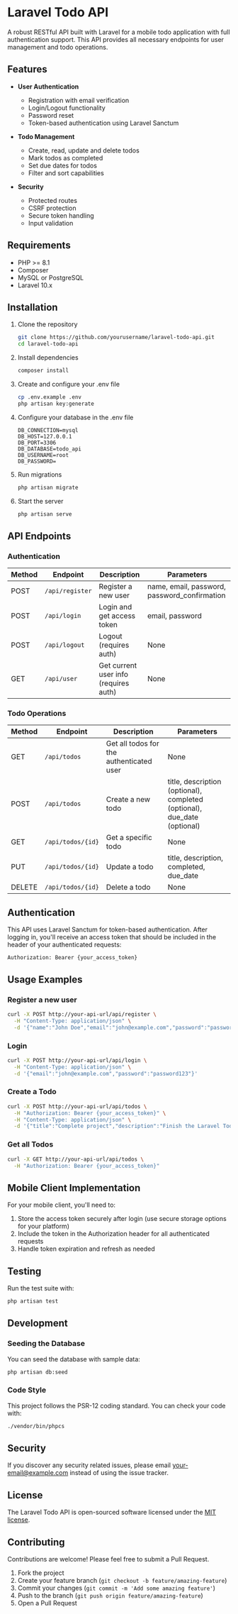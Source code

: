 # Laravel Todo API

A robust RESTful API built with Laravel for a mobile todo application with full authentication support. This API provides all necessary endpoints for user management and todo operations.

## Features

- **User Authentication**
  - Registration with email verification
  - Login/Logout functionality
  - Password reset
  - Token-based authentication using Laravel Sanctum

- **Todo Management**
  - Create, read, update and delete todos
  - Mark todos as completed
  - Set due dates for todos
  - Filter and sort capabilities

- **Security**
  - Protected routes
  - CSRF protection
  - Secure token handling
  - Input validation

## Requirements

- PHP >= 8.1
- Composer
- MySQL or PostgreSQL
- Laravel 10.x

## Installation

1. Clone the repository
   ```bash
   git clone https://github.com/yourusername/laravel-todo-api.git
   cd laravel-todo-api
   ```

2. Install dependencies
   ```bash
   composer install
   ```

3. Create and configure your .env file
   ```bash
   cp .env.example .env
   php artisan key:generate
   ```

4. Configure your database in the .env file
   ```
   DB_CONNECTION=mysql
   DB_HOST=127.0.0.1
   DB_PORT=3306
   DB_DATABASE=todo_api
   DB_USERNAME=root
   DB_PASSWORD=
   ```

5. Run migrations
   ```bash
   php artisan migrate
   ```

6. Start the server
   ```bash
   php artisan serve
   ```

## API Endpoints

### Authentication

| Method | Endpoint | Description | Parameters |
|--------|----------|-------------|------------|
| POST | `/api/register` | Register a new user | name, email, password, password_confirmation |
| POST | `/api/login` | Login and get access token | email, password |
| POST | `/api/logout` | Logout (requires auth) | None |
| GET | `/api/user` | Get current user info (requires auth) | None |

### Todo Operations

| Method | Endpoint | Description | Parameters |
|--------|----------|-------------|------------|
| GET | `/api/todos` | Get all todos for the authenticated user | None |
| POST | `/api/todos` | Create a new todo | title, description (optional), completed (optional), due_date (optional) |
| GET | `/api/todos/{id}` | Get a specific todo | None |
| PUT | `/api/todos/{id}` | Update a todo | title, description, completed, due_date |
| DELETE | `/api/todos/{id}` | Delete a todo | None |

## Authentication

This API uses Laravel Sanctum for token-based authentication. After logging in, you'll receive an access token that should be included in the header of your authenticated requests:

```
Authorization: Bearer {your_access_token}
```

## Usage Examples

### Register a new user

```bash
curl -X POST http://your-api-url/api/register \
  -H "Content-Type: application/json" \
  -d '{"name":"John Doe","email":"john@example.com","password":"password123","password_confirmation":"password123"}'
```

### Login

```bash
curl -X POST http://your-api-url/api/login \
  -H "Content-Type: application/json" \
  -d '{"email":"john@example.com","password":"password123"}'
```

### Create a Todo

```bash
curl -X POST http://your-api-url/api/todos \
  -H "Authorization: Bearer {your_access_token}" \
  -H "Content-Type: application/json" \
  -d '{"title":"Complete project","description":"Finish the Laravel Todo API","due_date":"2023-12-31"}'
```

### Get all Todos

```bash
curl -X GET http://your-api-url/api/todos \
  -H "Authorization: Bearer {your_access_token}"
```

## Mobile Client Implementation

For your mobile client, you'll need to:

1. Store the access token securely after login (use secure storage options for your platform)
2. Include the token in the Authorization header for all authenticated requests
3. Handle token expiration and refresh as needed

## Testing

Run the test suite with:

```bash
php artisan test
```

## Development

### Seeding the Database

You can seed the database with sample data:

```bash
php artisan db:seed
```

### Code Style

This project follows the PSR-12 coding standard. You can check your code with:

```bash
./vendor/bin/phpcs
```

## Security

If you discover any security related issues, please email your-email@example.com instead of using the issue tracker.

## License

The Laravel Todo API is open-sourced software licensed under the [MIT license](https://opensource.org/licenses/MIT).

## Contributing

Contributions are welcome! Please feel free to submit a Pull Request.

1. Fork the project
2. Create your feature branch (`git checkout -b feature/amazing-feature`)
3. Commit your changes (`git commit -m 'Add some amazing feature'`)
4. Push to the branch (`git push origin feature/amazing-feature`)
5. Open a Pull Request